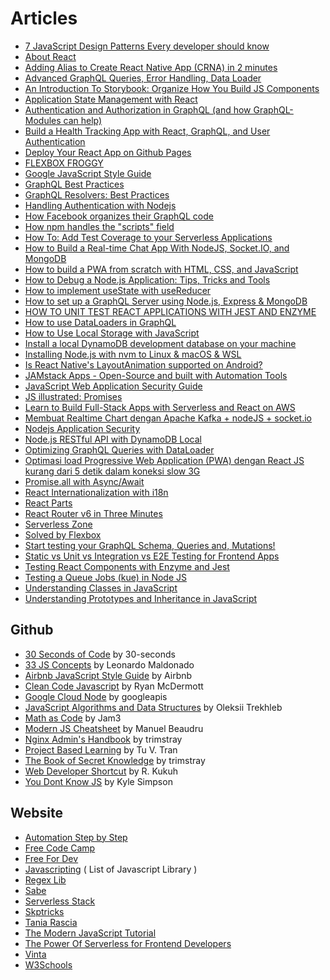 # Articles

* [7 JavaScript Design Patterns Every developer should know](https://codesource.io/javascript-design-patterns/)
* [About React](https://aboutreact.com/)
* [Adding Alias to Create React Native App \(CRNA\) in 2 minutes](https://medium.com/@sterlingcobb/adding-alias-to-create-react-native-app-crna-in-2-minutes-45574f4a7729)
* [Advanced GraphQL Queries, Error Handling, Data Loader](https://code-maze.com/advanced-graphql-queries/)
* [An Introduction To Storybook: Organize How You Build JS Components](https://scotch.io/tutorials/an-introduction-to-storybook-organize-how-you-build-js-components)
* [Application State Management with React](https://kentcdodds.com/blog/application-state-management-with-react)
* [Authentication and Authorization in GraphQL \(and how GraphQL-Modules can help\)](https://medium.com/the-guild/authentication-and-authorization-in-graphql-and-how-graphql-modules-can-help-fadc1ee5b0c2)
* [Build a Health Tracking App with React, GraphQL, and User Authentication](https://scotch.io/tutorials/build-a-health-tracking-app-with-react-graphql-and-user-authentication)
* [Deploy Your React App on Github Pages](https://medium.com/@hannawerman/deploy-your-react-app-on-github-pages-a1d4cfdc88e9)
* [FLEXBOX FROGGY](http://flexboxfroggy.com/#id)
* [Google JavaScript Style Guide](https://google.github.io/styleguide/javascriptguide.xml)
* [GraphQL Best Practices](https://graphql.org/learn/best-practices/)
* [GraphQL Resolvers: Best Practices](https://medium.com/paypal-engineering/graphql-resolvers-best-practices-cd36fdbcef55)
* [Handling Authentication with Nodejs](https://blog.usejournal.com/handling-authentication-with-nodejs-24fc29265e0f)
* [How Facebook organizes their GraphQL code](https://blog.apollographql.com/graphql-at-facebook-by-dan-schafer-38d65ef075af)
* [How npm handles the "scripts" field](https://docs.npmjs.com/misc/scripts.html)
* [How To: Add Test Coverage to your Serverless Applications](https://www.jeremydaly.com/how-to-add-test-coverage-to-your-serverless-applications/)
* [How to Build a Real-time Chat App With NodeJS, Socket.IO, and MongoDB](https://blog.usejournal.com/how-to-build-a-real-time-chat-app-with-nodejs-socket-io-and-mongodb-7a4c9472edd1)
* [How to build a PWA from scratch with HTML, CSS, and JavaScript](https://www.freecodecamp.org/news/build-a-pwa-from-scratch-with-html-css-and-javascript/)
* [How to Debug a Node.js Application: Tips, Tricks and Tools](https://www.sitepoint.com/debug-node-app-tips-tricks-tools/)
* [How to implement useState with useReducer](https://kentcdodds.com/blog/how-to-implement-usestate-with-usereducer)
* [How to set up a GraphQL Server using Node.js, Express & MongoDB](https://medium.freecodecamp.org/how-to-set-up-a-graphql-server-using-node-js-express-mongodb-52421b73f474)
* [HOW TO UNIT TEST REACT APPLICATIONS WITH JEST AND ENZYME](https://pusher.com/tutorials/react-jest-enzyme)
* [How to use DataLoaders in GraphQL](https://itnext.io/how-to-use-dataloader-js-9727c527efd0)
* [How to Use Local Storage with JavaScript](https://www.taniarascia.com/how-to-use-local-storage-with-javascript/)
* [Install a local DynamoDB development database on your machine](https://medium.com/@vschroeder/install-a-local-dynamodb-development-database-on-your-machine-82dc38d59503)
* [Installing Node.js with nvm to Linux & macOS & WSL](https://gist.github.com/d2s/372b5943bce17b964a79)
* [Is React Native's LayoutAnimation supported on Android?](https://stackoverflow.com/questions/38357368/is-react-natives-layoutanimation-supported-on-android)
* [JAMstack Apps - Open-Source and built with Automation Tools](https://dev.to/sm0ke/jamstack-apps-open-source-built-with-appseed-app-generator-4k66)
* [JavaScript Web Application Security Guide](https://blog.usejournal.com/javascript-web-application-security-guide-fdade350e373)
* [JS illustrated: Promises](https://dev.to/kapantzak/js-illustrated-promises-3ign)
* [Learn to Build Full-Stack Apps with Serverless and React on AWS](https://serverless-stack.com/)
* [Membuat Realtime Chart dengan Apache Kafka + nodeJS + socket.io](https://medium.com/@iqbalsyamilayas/membuat-realtime-chart-dengan-apache-kafka-nodejs-socket-io-fa35b99b391)
* [Nodejs Application Security](https://blog.usejournal.com/nodejs-application-security-80d5150a0366)
* [Node.js RESTful API with DynamoDB Local](https://medium.com/quick-code/node-js-restful-api-with-dynamodb-local-7e342a934a24)
* [Optimizing GraphQL Queries with DataLoader](https://spin.atomicobject.com/2017/05/15/optimize-graphql-queries/)
* [Optimasi load Progressive Web Application \(PWA\) dengan React JS kurang dari 5 detik dalam koneksi slow 3G](https://medium.com/react-id/optimasi-load-progressive-web-application-pwa-dengan-react-js-kurang-dari-5-detik-dalam-koneksi-9c33980b68c0)
* [Promise.all with Async/Await](https://www.taniarascia.com/promise-all-with-async-await)
* [React Internationalization with i18n](https://www.robinwieruch.de/react-internationalization)
* [React Parts](https://react.parts/)
* [React Router v6 in Three Minutes](https://medium.com/better-programming/react-router-v6-in-two-minutes-a7a2963e2340)
* [Serverless Zone](https://sls.zone/)
* [Solved by Flexbox](https://philipwalton.github.io/solved-by-flexbox/)
* [Start testing your GraphQL Schema, Queries and, Mutations!](https://hackernoon.com/start-testing-your-graphql-schema-queries-and-mutations-b514911b1368)
* [Static vs Unit vs Integration vs E2E Testing for Frontend Apps](https://kentcdodds.com/blog/unit-vs-integration-vs-e2e-tests)
* [Testing React Components with Enzyme and Jest](https://scotch.io/tutorials/testing-react-components-with-enzyme-and-jest)
* [Testing a Queue Jobs \(kue\) in Node JS](https://medium.com/helpful-tips/stubbing-a-job-queue-kue-with-sinon-js-3e293c9eb519)
* [Understanding Classes in JavaScript](https://www.digitalocean.com/community/tutorials/understanding-classes-in-javascript)
* [Understanding Prototypes and Inheritance in JavaScript](https://www.digitalocean.com/community/tutorials/understanding-prototypes-and-inheritance-in-javascript)

## Github

* [30 Seconds of Code](https://github.com/30-seconds/30-seconds-of-code) by 30-seconds
* [33 JS Concepts](https://github.com/leonardomso/33-js-concepts) by Leonardo Maldonado
* [Airbnb JavaScript Style Guide](https://github.com/airbnb/javascript) by Airbnb
* [Clean Code Javascript](https://github.com/ryanmcdermott/clean-code-javascript) by Ryan McDermott
* [Google Cloud Node](https://github.com/googleapis/google-cloud-node) by googleapis
* [JavaScript Algorithms and Data Structures](https://github.com/trekhleb/javascript-algorithms) by Oleksii Trekhleb
* [Math as Code](https://github.com/Jam3/math-as-code) by Jam3
* [Modern JS Cheatsheet](https://github.com/mbeaudru/modern-js-cheatsheet) by Manuel Beaudru
* [Nginx Admin's Handbook](https://github.com/trimstray/nginx-admins-handbook) by trimstray
* [Project Based Learning](https://github.com/tuvtran/project-based-learning) by Tu V. Tran
* [The Book of Secret Knowledge](https://github.com/trimstray/the-book-of-secret-knowledge) by trimstray
* [Web Developer Shortcut](https://github.com/rkukuh/web-developer-shortcut) by R. Kukuh
* [You Dont Know JS](https://github.com/getify/You-Dont-Know-JS) by Kyle Simpson

## Website

* [Automation Step by Step](https://automationstepbystep.com/)
* [Free Code Camp](https://www.freecodecamp.org)
* [Free For Dev](https://free-for.dev/)
* [Javascripting](https://www.javascripting.com) \( List of Javascript Library \)
* [Regex Lib](http://regexlib.com)
* [Sabe](https://sabe.io/classes/javascript)
* [Serverless Stack](https://serverless-stack.com/)
* [Skptricks](https://www.skptricks.com/search/label/javascript)
* [Tania Rascia](https://www.taniarascia.com/blog/)
* [The Modern JavaScript Tutorial](https://javascript.info)
* [The Power Of Serverless for Frontend Developers](https://serverless.css-tricks.com)
* [Vinta](https://vinta.ws/code/)
* [W3Schools](https://www.w3schools.com/jsref/default.asp)


